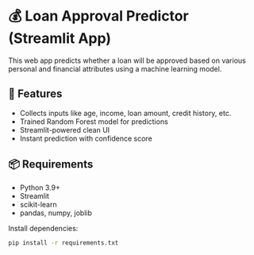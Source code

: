 # 💰 Loan Approval Predictor (Streamlit App)

This web app predicts whether a loan will be approved based on various personal and financial attributes using a machine learning model.

## 🚀 Features

- Collects inputs like age, income, loan amount, credit history, etc.
- Trained Random Forest model for predictions
- Streamlit-powered clean UI
- Instant prediction with confidence score

## 📦 Requirements

- Python 3.9+
- Streamlit
- scikit-learn
- pandas, numpy, joblib

Install dependencies:

```bash
pip install -r requirements.txt
